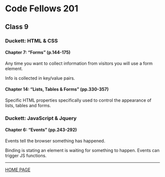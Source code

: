 # Code Fellows 201

## Class 9

### Duckett: HTML & CSS

#### Chapter 7: “Forms” (p.144-175)

Any time you want to collect information from visitors you will use a form element.

Info is collected in key/value pairs.

#### Chapter 14: “Lists, Tables & Forms” (pp.330-357)

Specific HTML properties specifically used to control the appearance of lists, tables and forms.

### Duckett: JavaScript & Jquery

#### Chapter 6: “Events” (pp.243-292)

Events tell the browser something has happened.

Binding is stating an element is waiting for something to happen. Events can trigger JS functions.

---

[HOME PAGE](https://getullrichordietrying.github.io/reading-notes/)
